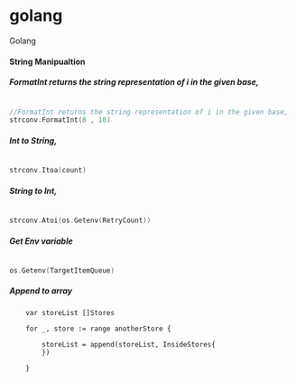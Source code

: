 # golang
Golang




#### String Manipualtion

##### FormatInt returns the string representation of i in the given base, 
```Go

//FormatInt returns the string representation of i in the given base, 
strconv.FormatInt(8 , 10)

```

##### Int to String, 

```Go

strconv.Itoa(count)

```

##### String to Int, 

```Go

strconv.Atoi(os.Getenv(RetryCount))

```



##### Get Env variable
```Go

os.Getenv(TargetItemQueue)

```




##### Append to array 

		var storeList []Stores

		for _, store := range anotherStore {

			storeList = append(storeList, InsideStores{
			})

		}










